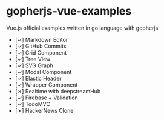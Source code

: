 # gopherjs-vue-examples
Vue.js official examples written in go language with gopherjs

- [✓] Markdown Editor
- [✓] GitHub Commits
- [✓] Grid Component
- [✓] Tree View
- [✓] SVG Graph
- [✓] Modal Component
- [✓] Elastic Header
- [✓] Wrapper Component
- [✗] Realtime with deepstreamHub
- [✓] Firebase + Validation
- [✓] TodoMVC
- [✗] HackerNews Clone

